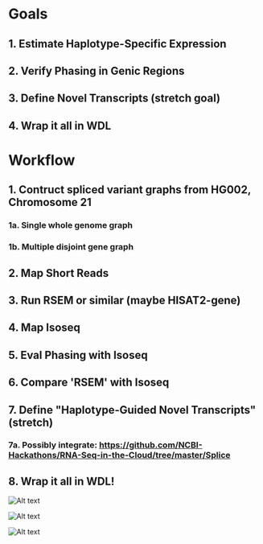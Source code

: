 # Goals

## 1. Estimate Haplotype-Specific Expression

## 2. Verify Phasing in Genic Regions

## 3. Define Novel Transcripts (stretch goal)

## 4. Wrap it all in WDL

# Workflow

## 1. Contruct spliced variant graphs from HG002, Chromosome 21

### 1a. Single whole genome graph

### 1b. Multiple disjoint gene graph

## 2. Map Short Reads 

## 3. Run RSEM or similar (maybe HISAT2-gene)

## 4. Map Isoseq

## 5. Eval Phasing with Isoseq

## 6. Compare 'RSEM' with Isoseq

## 7. Define "Haplotype-Guided Novel Transcripts" (stretch)

### 7a. Possibly integrate: https://github.com/NCBI-Hackathons/RNA-Seq-in-the-Cloud/tree/master/Splice

## 8. Wrap it all in WDL!

![Alt text](https://github.com/NCBI-Hackathons/TheHumanPangenome/blob/master/RNA/rna_project_Page_1.jpg?raw=true "Title")

![Alt text](https://github.com/NCBI-Hackathons/TheHumanPangenome/blob/master/RNA/rna_project_Page_2.jpg?raw=true "Title")

![Alt text](https://github.com/NCBI-Hackathons/TheHumanPangenome/blob/master/RNA/rna_project_Page_3.jpg?raw=true "Title")


